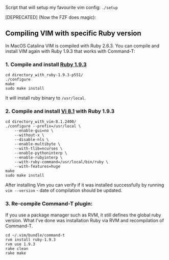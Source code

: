 Script that will setup my favourite vim config:
`./setup`


[DEPRECATED] (Now the FZF does magic):
## Compiling VIM with specific Ruby version
In MacOS Catalina VIM is compiled with Ruby 2.6.3. You can compile and install VIM again with Ruby 1.9.3 that works with Command-T:

### 1. Compile and install [Ruby 1.9.3](https://www.ruby-lang.org/en/news/2014/11/13/ruby-1-9-3-p551-is-released/)

```
cd directory_with_ruby-1.9.3-p551/
./configure
make
sudo make install
```
It will install ruby binary to `/usr/local`.

### 2. Compile and install [Vi 8.1](https://www.vim.org/download.php) with Ruby 1.9.3
```
cd directory_with_vim-8.1.2400/
./configure --prefix=/usr/local \
    --enable-gui=no \
    --without-x \
    --disable-nls \
    --enable-multibyte \
    --with-tlib=ncurses \
    --enable-pythoninterp \
    --enable-rubyinterp \
    --with-ruby-command=/usr/local/bin/ruby \
    --with-features=huge
make
sudo make install
```
After installing Vim you can verify if it was installed successfully by running `vim --version` - date of compilation should be updated.

### 3. Re-compile Command-T plugin:
If you use a package manager such as RVM, it still defines the global ruby version. What I've done was installation Ruby via RVM and recompilation of Command-T.
```
cd ~/.vim/bundle/command-t
rvm install ruby-1.9.3
rvm use 1.9.3
rake clean
rake make
```
